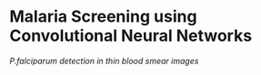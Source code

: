 # Malaria Screening using Convolutional Neural Networks
<i>P.falciparum detection in thin blood smear images</i>
